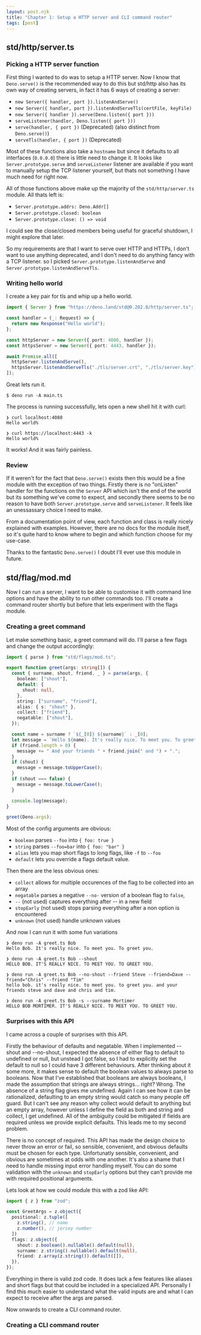 ```yaml
---
layout: post.njk
title: "Chapter 1: Setup a HTTP server and CLI command router"
tags: [post]
---
```


## std/http/server.ts

### Picking a HTTP server function

First thing I wanted to do was to setup a HTTP server. Now I know that
`Deno.serve()` is the recommended way to do this but std/http also has its own
way of creating servers, in fact it has 6 ways of creating a server:

- `new Server({ handler, port }).listenAndServe()`
- `new Server({ handler, port }).listenAndServeTls(certFile, keyFile)`
- `new Server({ handler }).serve(Deno.listen({ port }))`
- `serveListener(handler, Deno.listen({ port }))`
- `serve(handler, { port })` (Deprecated) (also distinct from `Deno.serve()`)
- `serveTls(handler, { port })` (Deprecated)

Most of these functions also take a `hostname` but since it defaults to all
interfaces (`0.0.0.0`) there is little need to change it. It looks like
`Server.prototype.serve` and `serveListener` listener are available if you want
to manually setup the TCP listener yourself, but thats not something I have much
need for right now.

All of those functions above make up the majority of the `std/http/server.ts`
module. All thats left is:

- `Server.prototype.addrs: Deno.Addr[]`
- `Server.prototype.closed: boolean`
- `Server.prototype.close: () => void`

I could see the close/closed members being useful for graceful shutdown, I might
explore that later.

So my requirements are that I want to serve over HTTP and HTTPs, I don't want to
use anything deprecated, and I don't need to do anything fancy with a TCP
listener. so I picked `Server.prototype.listenAndServe` and
`Server.prototype.listenAndServeTls`.

### Writing hello world

I create a key pair for tls and whip up a hello world.

```typescript
import { Server } from "https://deno.land/std@0.202.0/http/server.ts";

const handler = (_: Request) => {
  return new Response("Hello world");
};

const httpServer = new Server({ port: 4080, handler });
const httpsServer = new Server({ port: 4443, handler });

await Promise.all([
  httpServer.listenAndServe(),
  httpsServer.listenAndServeTls("./tls/server.crt", "./tls/server.key"),
]);
```

Great lets run it.

```console
$ deno run -A main.ts
```

The process is running successfully, lets open a new shell hit it with curl:

```console
❯ curl localhost:4080
Hello world%

❯ curl https://localhost:4443 -k
Hello world%
```

It works! And it was fairly painless.

### Review

If it weren't for the fact that `Deno.serve()` exists then this would be a fine
module with the exception of two things. Firstly there is no "onListen" handler
for the functions on the `Server` API which isn't the end of the world but its
something we've come to expect, and secondly there seems to be no reason to have
both `Server.prototype.serve` and `serveListener`. It feels like an unessassary
choice I need to make.

From a documentation point of view, each function and class is really nicely
explained with examples. However, there are no docs for the module itself, so
it's quite hard to know where to begin and which function choose for my
use-case.

Thanks to the fantastic `Deno.serve()` I doubt I'll ever use this module in
future.

## std/flag/mod.md

Now I can run a server, I want to be able to customise it with command line
options and have the ability to run other commands too. I'll create a command
router shortly but before that lets experiment with the flags module.

### Creating a greet command

Let make something basic, a greet command will do. I'll parse a few flags and
change the output accordingly:

```typescript
import { parse } from "std/flags/mod.ts";

export function greet(args: string[]) {
  const { surname, shout, friend, _ } = parse(args, {
    boolean: ["shout"],
    default: {
      shout: null,
    },
    string: ["surname", "friend"],
    alias: { s: "shout" },
    collect: ["friend"],
    negatable: ["shout"],
  });

  const name = surname ? `${_[0]} ${surname}` : _[0];
  let message = `Hello ${name}. It's really nice. To meet you. To greet you.`;
  if (friend.length > 0) {
    message += " And your friends " + friend.join(" and ") + ".";
  }
  if (shout) {
    message = message.toUpperCase();
  }
  if (shout === false) {
    message = message.toLowerCase();
  }

  console.log(message);
}

greet(Deno.args);
```

Most of the config arguments are obvious:

- `boolean` parses `--foo` into `{ foo: true }`
- `string` parses `--foo=bar` into `{ foo: "bar" }`
- `alias` lets you map short flags to long flags, like `-f` to `--foo`
- `default` lets you override a flags default value.

Then there are the less obvious ones:

- `collect` allows for multiple occurences of the flag to be collected into an
  array
- `negatable` parses a negative `--no-` version of a boolean flag to `false`,
- `--` (not used) captures everything after -- in a new field
- `stopEarly` (not used) stops parsing everything after a non option is
  encountered
- `unknown` (not used) handle unknown values

And now I can run it with some fun variations

```console
❯ deno run -A greet.ts Bob
Hello Bob. It's really nice. To meet you. To greet you.

❯ deno run -A greet.ts Bob --shout
HELLO BOB. IT'S REALLY NICE. TO MEET YOU. TO GREET YOU.

❯ deno run -A greet.ts Bob --no-shout --friend Steve --friend=Dave --friend="Chris" --friend "Tim"
hello bob. it's really nice. to meet you. to greet you. and your friends steve and dave and chris and tim.

❯ deno run -A greet.ts Bob -s --surname Mortimer
HELLO BOB MORTIMER. IT'S REALLY NICE. TO MEET YOU. TO GREET YOU.
```

### Surprises with this API

I came across a couple of surprises with this API.

Firstly the behaviour of defaults and negatable. When I implemented --shout and
--no-shout, I expected the absence of either flag to default to undefined or
null, but unstead I got false, so I had to explicitly set the default to null so
I could have 3 different behaviours. After thinking about it some more, it makes
sense to default the boolean values to always parse to booleans. Now that I've
established that booleans are always booleans, I made the assumption that
strings are always strings... right? Wrong. The absence of a string flag gives
me undefined. Again I can see how it can be rationalized, defaulting to an empty
string would catch so many people off guard. But I can't see any reason why
collect would default to anything but an empty array, however unless I define
the field as both and string and collect, I get undefined. All of the ambiguity
could be mitigated if fields are required unless we provide explicit defaults.
This leads me to my second problem.

There is no concept of required. This API has made the design choice to never
throw an error or fail, so sensible, convenient, and obvious defaults must be
chosen for each type. Unfortunatly sensible, convenient, and obvious are
sometimes at odds with one another. It's also a shame that I need to handle
missing input error handling myself. You can do some validation with the
`unknown` and `stopEarly` options but they can't provide me with required
positional arguments.

Lets look at how we could module this with a zod like API:

```typescript
import { z } from "zod";

const GreetArgs = z.object({
  positional: z.tuple([
    z.string(), // name
    z.number(), // jersey number
  ])
  flags: z.object({
    shout: z.boolean().nullable().default(null),
    surname: z.string().nullable().default(null),
    friend: z.array(z.string()).default([]),
  }),
});
```

Everything in there is valid zod code. It does lack a few features like aliases
and short flags but that could be included in a specialized API. Personally I
find this much easier to understand what the valid inputs are and what I can
expect to receive after the args are parsed.

Now onwards to create a CLI command router.

### Creating a CLI command router
